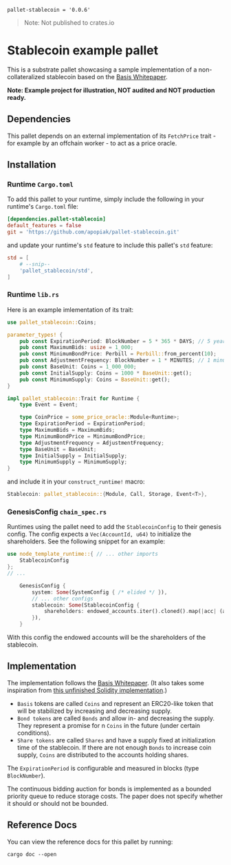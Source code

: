 `pallet-stablecoin = '0.0.6'`
> Note: Not published to crates.io

# Stablecoin example pallet

This is a substrate pallet showcasing a sample implementation of a non-collateralized
stablecoin based on the [Basis Whitepaper](https://www.basis.io/basis_whitepaper_en.pdf).

**Note: Example project for illustration, NOT audited and NOT production ready.**

## Dependencies

This pallet depends on an external implementation of its `FetchPrice` trait - for example by an offchain worker - to act as a price oracle.

## Installation

### Runtime `Cargo.toml`

To add this pallet to your runtime, simply include the following in your runtime's `Cargo.toml` file:

```TOML
[dependencies.pallet-stablecoin]
default_features = false
git = 'https://github.com/apopiak/pallet-stablecoin.git'
```

and update your runtime's `std` feature to include this pallet's `std` feature:

```TOML
std = [
    # --snip--
    'pallet_stablecoin/std',
]
```

### Runtime `lib.rs`

Here is an example imlementation of its trait:

```rust
use pallet_stablecoin::Coins;

parameter_types! {
    pub const ExpirationPeriod: BlockNumber = 5 * 365 * DAYS; // 5 years = 5 * 365 * DAYS
    pub const MaximumBids: usize = 1_000;
    pub const MinimumBondPrice: Perbill = Perbill::from_percent(10);
    pub const AdjustmentFrequency: BlockNumber = 1 * MINUTES; // 1 minute = 60000 / MILLISECS_PER_BLOCK
    pub const BaseUnit: Coins = 1_000_000;
    pub const InitialSupply: Coins = 1000 * BaseUnit::get();
    pub const MinimumSupply: Coins = BaseUnit::get();
}

impl pallet_stablecoin::Trait for Runtime {
    type Event = Event;

    type CoinPrice = some_price_oracle::Module<Runtime>;
    type ExpirationPeriod = ExpirationPeriod;
    type MaximumBids = MaximumBids;
    type MinimumBondPrice = MinimumBondPrice;
    type AdjustmentFrequency = AdjustmentFrequency;
    type BaseUnit = BaseUnit;
    type InitialSupply = InitialSupply;
    type MinimumSupply = MinimumSupply;
}
```

and include it in your `construct_runtime!` macro:

```rust
Stablecoin: pallet_stablecoin::{Module, Call, Storage, Event<T>},
```

### GenesisConfig `chain_spec.rs`

Runtimes using the pallet need to add the `StablecoinConfig` to their genesis config.
The config expects a `Vec(AccountId, u64)` to initialize the shareholders.
See the following snippet for an example:

```rust
use node_template_runtime::{ // ... other imports
    StablecoinConfig
};
// ...

    GenesisConfig {
        system: Some(SystemConfig { /* elided */ }),
        // ... other configs
        stablecoin: Some(StablecoinConfig {
            shareholders: endowed_accounts.iter().cloned().map(|acc| (acc, 1)).collect(),
        }),
    }
```

With this config the endowed accounts will be the shareholders of the stablecoin.

## Implementation

The implementation follows the [Basis Whitepaper](https://www.basis.io/basis_whitepaper_en.pdf). (It also takes some inspiration from [this unfinished Solidity implementation](https://github.com/alisyakainth/stablecoin).)

+ `Basis` tokens are called `Coins` and represent an ERC20-like token that will be stabilized by increasing and decreasing supply.
+ `Bond tokens` are called `Bonds` and allow in- and decreasing the supply. They represent a promise for n `Coins` in the future (under certain conditions).
+ `Share tokens` are called `Shares` and have a supply fixed at initialization time of the stablecoin. If there are not enough `Bonds` to increase coin supply, `Coins` are distributed to the accounts holding shares.

The `ExpirationPeriod` is configurable and measured in blocks (type `BlockNumber`).

The continuous bidding auction for bonds is implemented as a bounded priority queue to reduce storage costs. The paper does not specify whether it should or should not be bounded.

## Reference Docs

You can view the reference docs for this pallet by running:

```
cargo doc --open
```
